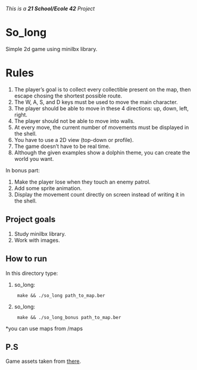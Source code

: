 _This is a **21 School/Ecole 42** Project_

# So_long

Simple 2d game using minilbx library.

# Rules
1. The player’s goal is to collect every collectible present on the map, then escape
chosing the shortest possible route.
2. The W, A, S, and D keys must be used to move the main character.
3. The player should be able to move in these 4 directions: up, down, left, right.
4. The player should not be able to move into walls.
5. At every move, the current number of movements must be displayed in the shell.
6. You have to use a 2D view (top-down or profile).
7. The game doesn’t have to be real time.
8. Although the given examples show a dolphin theme, you can create the world you
want.

In bonus part:
1. Make the player lose when they touch an enemy patrol.
2. Add some sprite animation.
3. Display the movement count directly on screen instead of writing it in the shell.

## Project goals

1. Study minilbx library.
2. Work with images.

## How to run
In this directory type:
1. so_long:

        make && ./so_long path_to_map.ber
 
1. so_long:

        make && ./so_long_bonus path_to_map.ber
*you can use maps from /maps

## P.S
Game assets taken from [there](https://kenney.nl/assets/simplified-platformer-pack).